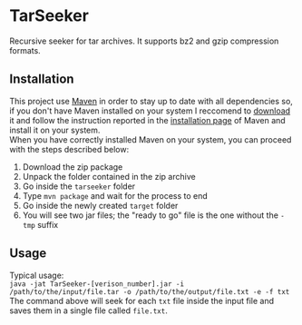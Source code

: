 TarSeeker
=========

Recursive seeker for tar archives. It supports bz2 and gzip compression formats.

Installation
------------

This project use [Maven](http://maven.apache.org/) in order to stay up to date with all dependencies so, if you don't have Maven installed on your system I reccomend to [download](http://maven.apache.org/download.cgi) it and follow the instruction reported in the [installation page](http://maven.apache.org/download.cgi#Installation) of Maven and install it on your system.  
When you have correctly installed Maven on your system, you can proceed with the steps described below:

1. Download the zip package
2. Unpack the folder contained in the zip archive
3. Go inside the `tarseeker` folder
4. Type `mvn package` and wait for the process to end
5. Go inside the newly created `target` folder
6. You will see two jar files; the "ready to go" file is the one without the `-tmp` suffix

Usage
-----

Typical usage:  
`java -jat TarSeeker-[verison_number].jar -i /path/to/the/input/file.tar -o /path/to/the/output/file.txt -e -f txt`  
The command above will seek for each `txt` file inside the input file and saves them in a single file called `file.txt`.

